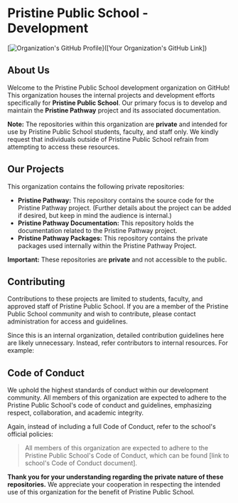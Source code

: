 # Pristine Public School - Development

[![Organization's GitHub Profile](https://img.shields.io/badge/GitHub-Profile-black?logo=github)]([Your Organization's GitHub Link])
<!-- You can't link to private projects in the badges, but you can still link to the org profile -->

## About Us

Welcome to the Pristine Public School development organization on GitHub! This organization houses the internal projects and development efforts specifically for **Pristine Public School**. Our primary focus is to develop and maintain the **Pristine Pathway** project and its associated documentation.

**Note:** The repositories within this organization are **private** and intended for use by Pristine Public School students, faculty, and staff only. We kindly request that individuals outside of Pristine Public School refrain from attempting to access these resources.

## Our Projects

This organization contains the following private repositories:

*   **Pristine Pathway:** This repository contains the source code for the Pristine Pathway project. (Further details about the project can be added if desired, but keep in mind the audience is internal.)
*   **Pristine Pathway Documentation:** This repository holds the documentation related to the Pristine Pathway project.
*   **Pristine Pathway Packages:** This repository contains the private packages used internally within the Pristine Pathway Project.

**Important:**  These repositories are **private** and not accessible to the public.

## Contributing

Contributions to these projects are limited to students, faculty, and approved staff of Pristine Public School. If you are a member of the Pristine Public School community and wish to contribute, please contact administration for access and guidelines.

Since this is an internal organization, detailed contribution guidelines here are likely unnecessary. Instead, refer contributors to internal resources. For example:

## Code of Conduct

We uphold the highest standards of conduct within our development community. All members of this organization are expected to adhere to the Pristine Public School's code of conduct and guidelines, emphasizing respect, collaboration, and academic integrity.

Again, instead of including a full Code of Conduct, refer to the school's official policies:

> All members of this organization are expected to adhere to the Pristine Public School's Code of Conduct, which can be found [link to school's Code of Conduct document].

**Thank you for your understanding regarding the private nature of these repositories.** We appreciate your cooperation in respecting the intended use of this organization for the benefit of Pristine Public School.

